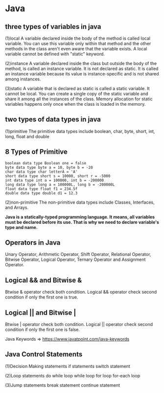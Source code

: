 # Java
three types of variables in java
--------------------------------
(1)local
A variable declared inside the body of the method is called local variable. You can use this variable only within that method and the other methods in the class aren't even aware that the variable exists.
A local variable cannot be defined with "static" keyword.

(2)instance
A variable declared inside the class but outside the body of the method, is called an instance variable. It is not declared as static.
It is called an instance variable because its value is instance-specific and is not shared among instances.

(3)static
A variable that is declared as static is called a static variable. It cannot be local. You can create a single copy of the static variable and share it among all the instances of the class. Memory allocation for static variables happens only once when the class is loaded in the memory.

two types of data types in java
-------------------------------

(1)primitive
The primitive data types include boolean, char, byte, short, int, long, float and double

 8 Types of Primitive
 --------------------
    boolean data type Boolean one = false  
    byte data type byte a = 10, byte b = -20  
    char data type char letterA = 'A'  
    short data type short s = 10000, short r = -5000  
    int data type int a = 100000, int b = -200000  
    long data type long a = 100000L, long b = -200000L  
    float data type float f1 = 234.5f  
    double data type double d1 = 12.3  
    
(2)non-primitive
The non-primitive data types include Classes, Interfaces, and Arrays.


**Java is a statically-typed programming language. It means, all variables must be declared before its use. That is why we need to declare variable's type and name.**


Operators in Java
-----------------
Unary Operator,
Arithmetic Operator,
Shift Operator,
Relational Operator,
Bitwise Operator,
Logical Operator,
Ternary Operator and
Assignment Operator.


Logical && and Bitwise &
------------------------
Btwise & operator check both condition.
Logical && operator check second condition if only the first one is true.

Logical || and Bitwise |
------------------------
Btwise | operator check both condition.
Logical || operator check second condition if only the first one is false.

Java Keywords => https://www.javatpoint.com/java-keywords


Java Control Statements
-----------------------
 (1)Decision Making statements
    if statements
    switch statement

 (2)Loop statements
    do while loop
    while loop
    for loop
    for-each loop

 (3)Jump statements
    break statement
    continue statement


